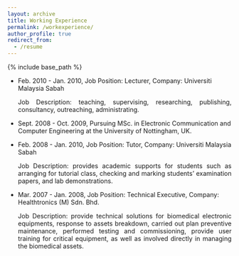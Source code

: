 ```yaml
---
layout: archive
title: Working Experience
permalink: /workexperience/
author_profile: true
redirect_from:
  - /resume
---
```


{% include base_path %}


* Feb. 2010 - Jan. 2010, Job Position: Lecturer, Company: Universiti Malaysia Sabah 
  <p align="justify"> Job Description: teaching, supervising, researching, publishing, consultancy, outreaching, administrating.
  

* Sept. 2008 - Oct. 2009, Pursuing MSc. in Electronic Communication and Computer Engineering at the University of Nottingham, UK.
  
  
* Feb. 2008 - Jan. 2010, Job Position: Tutor, Company: Universiti Malaysia Sabah 
  <p align="justify"> Job Description: provides academic supports for students such as arranging for tutorial class, checking and marking students’ examination papers, and lab demonstrations.

  
* Mar. 2007 - Jan. 2008, Job Position: Technical Executive, Company: Healthtronics (M) Sdn. Bhd.
  <p align="justify"> Job Description: provide technical solutions for biomedical electronic equipments, response to assets breakdown, carried out plan preventive maintenance, performed testing and commissioning, provide user training for critical equipment, as well as involved directly in managing the biomedical assets. 







